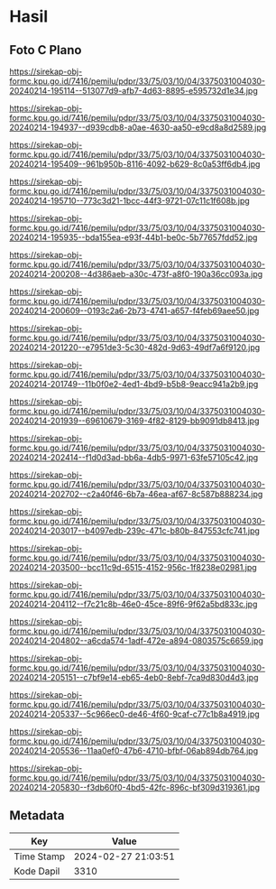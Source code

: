 # Hasil

## Foto C Plano

https://sirekap-obj-formc.kpu.go.id/7416/pemilu/pdpr/33/75/03/10/04/3375031004030-20240214-195114--513077d9-afb7-4d63-8895-e595732d1e34.jpg

https://sirekap-obj-formc.kpu.go.id/7416/pemilu/pdpr/33/75/03/10/04/3375031004030-20240214-194937--d939cdb8-a0ae-4630-aa50-e9cd8a8d2589.jpg

https://sirekap-obj-formc.kpu.go.id/7416/pemilu/pdpr/33/75/03/10/04/3375031004030-20240214-195409--961b950b-8116-4092-b629-8c0a53ff6db4.jpg

https://sirekap-obj-formc.kpu.go.id/7416/pemilu/pdpr/33/75/03/10/04/3375031004030-20240214-195710--773c3d21-1bcc-44f3-9721-07c11c1f608b.jpg

https://sirekap-obj-formc.kpu.go.id/7416/pemilu/pdpr/33/75/03/10/04/3375031004030-20240214-195935--bda155ea-e93f-44b1-be0c-5b77657fdd52.jpg

https://sirekap-obj-formc.kpu.go.id/7416/pemilu/pdpr/33/75/03/10/04/3375031004030-20240214-200208--4d386aeb-a30c-473f-a8f0-190a36cc093a.jpg

https://sirekap-obj-formc.kpu.go.id/7416/pemilu/pdpr/33/75/03/10/04/3375031004030-20240214-200609--0193c2a6-2b73-4741-a657-f4feb69aee50.jpg

https://sirekap-obj-formc.kpu.go.id/7416/pemilu/pdpr/33/75/03/10/04/3375031004030-20240214-201220--e7951de3-5c30-482d-9d63-49df7a6f9120.jpg

https://sirekap-obj-formc.kpu.go.id/7416/pemilu/pdpr/33/75/03/10/04/3375031004030-20240214-201749--11b0f0e2-4ed1-4bd9-b5b8-9eacc941a2b9.jpg

https://sirekap-obj-formc.kpu.go.id/7416/pemilu/pdpr/33/75/03/10/04/3375031004030-20240214-201939--69610679-3169-4f82-8129-bb9091db8413.jpg

https://sirekap-obj-formc.kpu.go.id/7416/pemilu/pdpr/33/75/03/10/04/3375031004030-20240214-202414--f1d0d3ad-bb6a-4db5-9971-63fe57105c42.jpg

https://sirekap-obj-formc.kpu.go.id/7416/pemilu/pdpr/33/75/03/10/04/3375031004030-20240214-202702--c2a40f46-6b7a-46ea-af67-8c587b888234.jpg

https://sirekap-obj-formc.kpu.go.id/7416/pemilu/pdpr/33/75/03/10/04/3375031004030-20240214-203017--b4097edb-239c-471c-b80b-847553cfc741.jpg

https://sirekap-obj-formc.kpu.go.id/7416/pemilu/pdpr/33/75/03/10/04/3375031004030-20240214-203500--bcc11c9d-6515-4152-956c-1f8238e02981.jpg

https://sirekap-obj-formc.kpu.go.id/7416/pemilu/pdpr/33/75/03/10/04/3375031004030-20240214-204112--f7c21c8b-46e0-45ce-89f6-9f62a5bd833c.jpg

https://sirekap-obj-formc.kpu.go.id/7416/pemilu/pdpr/33/75/03/10/04/3375031004030-20240214-204802--a6cda574-1adf-472e-a894-0803575c6659.jpg

https://sirekap-obj-formc.kpu.go.id/7416/pemilu/pdpr/33/75/03/10/04/3375031004030-20240214-205151--c7bf9e14-eb65-4eb0-8ebf-7ca9d830d4d3.jpg

https://sirekap-obj-formc.kpu.go.id/7416/pemilu/pdpr/33/75/03/10/04/3375031004030-20240214-205337--5c966ec0-de46-4f60-9caf-c77c1b8a4919.jpg

https://sirekap-obj-formc.kpu.go.id/7416/pemilu/pdpr/33/75/03/10/04/3375031004030-20240214-205536--11aa0ef0-47b6-4710-bfbf-06ab894db764.jpg

https://sirekap-obj-formc.kpu.go.id/7416/pemilu/pdpr/33/75/03/10/04/3375031004030-20240214-205830--f3db60f0-4bd5-42fc-896c-bf309d319361.jpg


## Metadata

| Key        | Value               |
| ---------- | ------------------- |
| Time Stamp | 2024-02-27 21:03:51 |
| Kode Dapil | 3310                |



